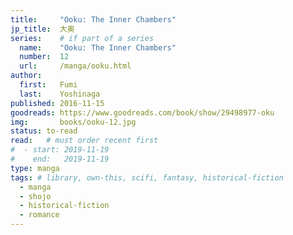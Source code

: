 ```yaml
---
title:     "Ooku: The Inner Chambers"
jp_title:  大奥
series:    # if part of a series
  name:    "Ooku: The Inner Chambers"
  number:  12
  url:     /manga/ooku.html
author: 
  first:   Fumi  
  last:    Yoshinaga
published: 2016-11-15 
goodreads: https://www.goodreads.com/book/show/29498977-oku
img:       books/ooku-12.jpg
status: to-read
read:   # must order recent first
#  - start: 2019-11-19  
#    end:   2019-11-19 
type: manga
tags: # library, own-this, scifi, fantasy, historical-fiction
  - manga
  - shojo
  - historical-fiction
  - romance
---
```


